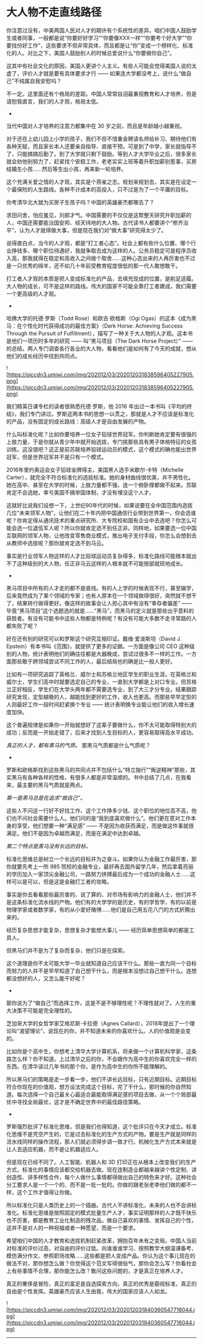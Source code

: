 # 大人物不走直线路径

你注意过没有，中美两国人民对人才的期许有个系统性的差异。咱们中国人鼓励学生或者同事，一般都是说“你要好好学习”“你要像XXX一样”“你要考个好大学”“你要找份好工作”，这些要求不但非常具体，而且都是让“你”变成一个榜样化、标准化的人。对比之下，美国人鼓励别人的时候总爱说什么“你要做你自己”。

这其中有社会文化的原因，美国人更讲个人主义。有些人可能会觉得美国人说的太虚了，评价人才就是要有具体要求才行 —— 如果连大学都没考上，说什么“做自己”不纯属自我安慰吗？

不一定。这里面还有个格局的差距。中国人常常自诩最重视教育和人才培养，但是请恕我直言，我们的人才观，格局太低。

*

当代中国对人才培养的注意力都集中在 30 岁之前，而且是年龄越小越重视。

对于还在上幼儿园上小学的孩子，我们不但不惜重金聘请名师给补习、期待他们有各种天赋，而且家长本人还要亲自指导、直接干预。可是到了中学，家长就指导不了，只能搞搞后勤了。到了大学就只剩下鼓励。等到人才大学毕业之后，很多家长就会劝他别努力了，赶紧找个安稳工作，老老实实上班等着升职加薪别惹事，买房结婚生小孩……然后等生出小孩，再来新一轮培养。

这个充满关爱之情的人才观，其实是个燕雀之志。规划来规划去，其实是在设定一个最保险的人生路线。各种不计成本的高投入，只不过是为了一个平庸的目标。

你考清华北大就为买房子生孩子吗？中国的英雄豪杰都哪去了？

求田问舍，怕应羞见，刘郎才气。中国需要的不仅仅是这帮整天研究升职加薪的人，中国还需要能治国安邦、经天纬地的大人物。古代读书人都要讲个“修齐治平”，认为人才就得做大事，但是现在我们对“做大事”研究得太少了。

说得直白点，当今的人才观，都是“打工者心态”。社会上都有些什么位置、哪个行业挣钱多、哪个职位待遇好，我就争取去成为这样的人。公务员稳定可是程序员收入高，那我就得在稳定和高收入之间做个取舍……这种心态出来的人再厉害也不过是一只优秀的绵羊，还不如几十年前受教育程度很低的那一代人敢想敢干。

打工者人才观的本质是把人变成标准化的产品，去填充现成的位置，是削足适履。大人物的成长，可不是这样的路线。伟大的国家不可能全靠打工者建成，我们需要一个更高级的人才观。

*

哈佛大学的托德·罗斯（Todd Rose）和欧吉·欧格斯（Ogi Ogas）的这本《成为黑马：在个性化时代获得成功的最佳方案》（Dark Horse: Achieving Success Through the Pursuit of Fulfillment），描写了一种关于大人物的人才观。这本书是他们一项历时多年的研究 —— 叫“黑马项目（The Dark Horse Project）” —— 的总结。两人专门调查各行各业的大人物，看看他们是如何有了今天的成就，想从他们的成长经历中找到共同点。

![https://piccdn3.umiwi.com/img/202012/03/202012031838596405227905.png](https://piccdn3.umiwi.com/img/202012/03/202012031838596405227905.png)

我们精英日课专栏的读者很熟悉托德·罗斯，他 2016 年出过一本书叫《平均的终结》，我们专门讲过。罗斯这两本书的思想一以贯之，那就是人才不应该是标准化的产品，没有固定的成长路线：高级人才是自由发展的产物。

什么叫标准化呢？比如你要培养一位女子铅球世界冠军。你判断她肯定要有很强的上肢力量，于是你就从青少年中就开始选拔，专门挑那些具有男子体格特征的女孩训练。这没错吧？这正是前苏联培养铅球运动员的模式，这个模式的确也能出世界冠军，但是世界冠军并不是只有一个模式。

2016年里约奥运会女子铅球金牌得主，美国黑人选手米歇尔·卡特（Michelle Carter），就完全不符合标准化的选拔标准。她的身材曲线很优美，并不男性化。她在高中、甚至在大学的时候，上肢力量都不强，连一个俯卧撑都做不起来。苏联肯定不会选她，幸亏美国不搞举国体制，才没有埋没这个人才。

这就好比说我们设想一下，上世纪90年代的时候，如果说要在全中国范围内选拔几位“未来领军人物”，让他们在二十年内把中国通信行业带到世界第一，你会选谁呢？你肯定得从通讯技术的重点研究所、大专院校和国有企业中去选吧？你怎么可能会选一位退伍军人呢？所以你就肯定选不到任正非。同样地，如果要选一位中国互联网的领军人物，让他改变零售商业模式，推出电子支付手段，你怎么会想到去从教师中选拔呢？那你就肯定选不到马云。

事实是行业领军人物这样的人才比铅球运动员复杂得多，标准化路线可能根本就出不了这种级别的大人物，任正非马云这样的人根本就不可能按部就班地成长。

*

黑马项目中所有的人才走的都不是直线。有的人上学的时候表现不行，甚至辍学，后来竟然成为了某个领域的专家；也有人原本在一个领域做得很好，突然就不想干了，结果转行做得更好。像这样的故事会让人担心其中有没有“幸存者偏差” —— 毕竟“黑马项目”这个选题选的就是……“黑马”，而黑马的定义就是那些出乎意料的获胜者。有没有可能书中这些人物都是特例呢？有没有可能大多数不走寻常路的人都失败了呢？

好在还有别的研究可以和罗斯这个研究互相印证。戴维·爱泼斯坦（David J. Epstein）有本书叫《范围》，就提供了更多的证据。一方面是像公司 CEO 这种级别的人物，统计表明他们的确往往都是大器晚成，尝试过很多不一样的工作。一方面那些敢于跨领域尝试不同工作的人，最后结局也的确是比一般人更好。

比如有一项研究追踪了英格兰、威尔士和苏格兰地区学生的职业生涯。在英格兰和威尔士，学生们高中时就要选定自己的专业，一直到大学都是上对口专业。但苏格兰正好相反，学生们在大学头两年都不需要选专业，到了大三才分专业。结果跟踪研究发现，定型越晚的人，越能找到更好的工作，收入也更高。而那些早早定型的人则最好工作一段时间赶紧换个专业 —— 统计表明换专业能让他们的收入增长速度加快。

这个普遍规律是如果你一开始就想好了这辈子要做什么，你不太可能取得特别大的成功；反而是一开始走错了，后来才找到人生目标的人，更容易取得高水平成功。

 *真正的人才，都有黑马的气质。* 那黑马气质都是什么气质呢？

*

罗斯和欧格斯找到这些黑马的共同点并不包括什么“特立独行”“叛逆精神”那些，其实黑马有各种各样的性格，有很多人都是非常温顺的。书中总结了几点，在我看来，最主要的黑马气质就是两点。

 *第一是黑马总是在追求“做自己”。*

这些人不问这一行好不好找工作、这个工作挣多少钱、这个职位的地位高不高，他们也不问社会需要什么人。他们问的是“我到底喜欢做什么”。他们更在意对工作本身的享受，他们想要一种“满足感” —— 不是因为收获而满足，而是做这件事就很满足。他们不是因为卓越而满足，而是在满足中达到卓越。

 *第二个特点是黑马没有长远的目标。*

标准化思维总是树立一个长远的目标并为之奋斗。如果你认为金融工作最厉害，那你就要先考上一所 985 院校的金融专业，最好再去国外留学几年，然后拿着亮丽的学历加入一家顶尖金融公司，一路努力拼搏最后成为一个成功的金融人士……这样可以是可以，但是这是金融打工者的攻略。

事实是你去看看那些最厉害的、说了算的、对市场有影响力的金融人士，他们并不是这条标准化流水线的产物。他们有的大学学的是历史，有的学哲学，有的以前是物理学家或者数学家，有的从小爱好赌博……他们是自己用五花八门的方式折腾出来的。

经历复杂思想才能复杂，思想复杂才能想大事儿 —— 经历简单思想简单的都是工具人。

但黑马们并不是为了复杂而复杂，他们只是在探索。

这个道理是你不太可能大学一毕业就知道自己应该干什么。那些一直为同一个目标而努力的人并不是早早知道了自己想干什么，而是根本没想过自己想干什么。连想都没想好的人，又怎么能干好呢？

*

那你说为了“做自己”而选择工作，这是不是不够理性呢？不理性就对了。人生的重大决策不可能是完全理性的。

芝加哥大学的女哲学家艾格尼斯·卡拉德（Agnes Callard），2018年提出了一个理论叫“渴望理论”，说现在的你，并不知道未来的你喜欢什么。人的价值观是会变的。

比如你是个高中生，你想考上清华大学计算机系，将来做一个计算机科学家，这条路怎么样？你不知道。上过清华之后的你，不会跟作为高中生的你喜欢完全一样的东西。在清华读过几年书的那个你，是作为高中生的你所不能理解的。

所以黑马们的策略是走一步看一步，他们不讲长远目标，只有近期目标。近期目标符合你现在的价值观，想方设法完成这个目标，完了干什么，那时候的你自然知道。每次选择一个自己最关心最适合最能取得满足感的项目去做，从一个个局部最优中寻找全局最优，这才是不确定世界中的最佳路径策略。

*

罗斯强烈批评了标准化思维，但是我们也得知道，这个批评只在今天才成立。标准化思维不是凭空产生的，它是过去标准化的生产方式的产物。要是生产就是同样的流水线同样的操作流程，那人们就必须得步调一致才行。机械化生产方式本来就是让人去适应机器，而不是让机器适应人。

但是现在已经不同了。人工智能、机器人和 3D 打印正在从根本上改变我们的生产方式，标准化的事情应该都交给机器去做。现在连制造业都越来越讲个性定制、讲创造性、讲多样性合作，每个人做什么事情都得做出自己的特色来才好。这种社会分工要求人是一个一个的、而不是一批一批的。你做的跟老张老李他们做的都不一样，这个工作才值得让你做。

所以标准化只是人类历史上的一个插曲。古代人不讲标准化，未来的人也不会讲标准化。标准化思维是按照固定的模式批量生产人才，事实证明那样的人才既不快乐也不厉害，都是教育工业化制造的残次品。做自己喜欢的事情、发挥自己的个性，这并不是对人的一种祝福或者一种愿望，而是一个要求。

希望咱们中国的人才教育和选拔机制赶紧改革，拥抱百年未有之变局。中国人当前对标准的评价过高，对自由的评价过低。向谁谁谁学习、按照教学大纲温课备考、模仿满分作文、参照职场攻略……这些都是把人变成产品。你认为这个事儿现在的做法不对，那你想怎么做？你觉得这个范文写得很俗气，那你会怎么写？你看社会上有些事情不合理，那你能怎么改？敢问这些问题的，才是真正在培养人才。

真正的奢侈是冒险，真正的富足是自选探索方向，真正的优秀是藐视标准，真正的自由是个性发挥。英雄豪杰应该人生由我，伟大的国家应该人人如龙。

![https://piccdn3.umiwi.com/img/202012/03/202012031840360547716044.jpg](https://piccdn3.umiwi.com/img/202012/03/202012031840360547716044.jpg)

---
